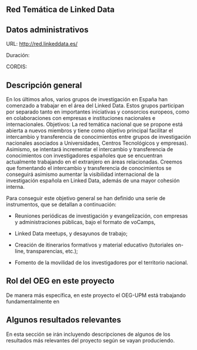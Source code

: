 ## Red Temática de Linked Data

## Datos administrativos
URL: http://red.linkeddata.es/

Duración: 

CORDIS: 

## Descripción general

En los últimos años, varios grupos de investigación en España han comenzado a trabajar en el área del Linked Data. Estos grupos participan por separado tanto en importantes iniciativas y consorcios europeos, como en colaboraciones con empresas e instituciones nacionales e internacionales. Objetivos: La red temática nacional que se propone está abierta a nuevos miembros y tiene como objetivo principal facilitar el intercambio y transferencia de conocimientos entre grupos de investigación nacionales asociados a Universidades, Centros Tecnológicos y empresas). Asimismo, se intentará incrementar el intercambio y transferencia de conocimientos con investigadores españoles que se encuentran actualmente trabajando en el extranjero en áreas relacionadas. Creemos que fomentando el intercambio y transferencia de conocimientos se conseguirá asimismo aumentar la visibilidad internacional de la investigación española en Linked Data, además de una mayor cohesión interna. 

Para conseguir este objetivo general se han definido una serie de instrumentos, que se detallan a continuación: 

* Reuniones periódicas de investigación y evangelización, con empresas y administraciones públicas, bajo el formato de voCamps, 

* Linked Data meetups, y desayunos de trabajo; 

* Creación de itinerarios formativos y material educativo (tutoriales on-line, transparencias, etc.); 

* Fomento de la movilidad de los investigadores por el territorio nacional. 



## Rol del OEG en este proyecto

De manera más específica, en este proyecto el OEG-UPM está trabajando fundamentalmente en 

## Algunos resultados relevantes
En esta sección se irán incluyendo descripciones de algunos de los resultados más relevantes del proyecto según se vayan produciendo.